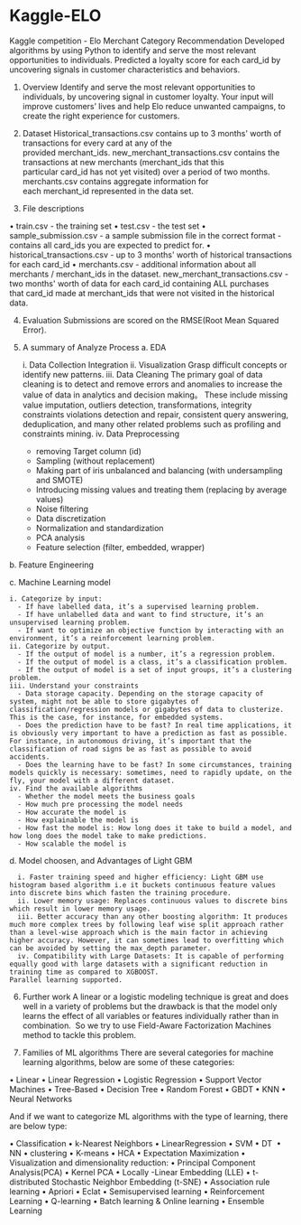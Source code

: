 # Kaggle-ELO
Kaggle competition - Elo Merchant Category Recommendation
Developed algorithms by using Python to identify and serve the most relevant opportunities to individuals.
Predicted a loyalty score for each card_id by uncovering signals in customer characteristics and behaviors.



1) Overview
Identify and serve the most relevant opportunities to individuals, by uncovering signal in customer loyalty. Your input will improve customers’ lives and help Elo reduce unwanted campaigns, to create the right experience for customers.


2) Dataset
Historical_transactions.csv contains up to 3 months' worth of transactions for every card at any of the provided merchant_ids. new_merchant_transactions.csv contains the transactions at new merchants (merchant_ids that this particular card_id has not yet visited) over a period of two months.
merchants.csv contains aggregate information for each merchant_id represented in the data set.

3) File descriptions

• train.csv - the training set
• test.csv - the test set
• sample_submission.csv - a sample submission file in the correct format - contains all card_ids you are expected to predict for.
• historical_transactions.csv - up to 3 months' worth of historical transactions for each card_id
• merchants.csv - additional information about all merchants / merchant_ids in the dataset.
new_merchant_transactions.csv - two months' worth of data for each card_id containing ALL purchases that card_id made at merchant_ids that were not visited in the historical data.

4) Evaluation
Submissions are scored on the RMSE(Root Mean Squared Error).

5) A summary of Analyze Process
  a. EDA
  
    i. Data Collection
    Integration
    ii. Visualization
    Grasp difficult concepts or identify new patterns.
    iii. Data Cleaning
    The primary goal of data cleaning is to detect and remove errors and anomalies to increase the value of data in analytics and decision making。
    These include missing value imputation, outliers detection, transformations, integrity constraints violations detection and repair, consistent query answering, deduplication, and many other related problems such as profiling and constraints mining.
    iv. Data Preprocessing
      - removing Target column (id)
      - Sampling (without replacement)
      - Making part of iris unbalanced and balancing (with undersampling and SMOTE)
      - Introducing missing values and treating them (replacing by average values)
      - Noise filtering
      - Data discretization
      - Normalization and standardization
      - PCA analysis
      - Feature selection (filter, embedded, wrapper)

  b. Feature Engineering

  c. Machine Learning model
  
    i. Categorize by input:
      - If have labelled data, it’s a supervised learning problem.
      - If have unlabelled data and want to find structure, it’s an unsupervised learning problem.
      - If want to optimize an objective function by interacting with an environment, it’s a reinforcement learning problem. 
    ii. Categorize by output.
      - If the output of model is a number, it’s a regression problem.
      - If the output of model is a class, it’s a classification problem.
      - If the output of model is a set of input groups, it’s a clustering problem.
    iii. Understand your constraints
      - Data storage capacity. Depending on the storage capacity of system, might not be able to store gigabytes of classification/regression models or gigabytes of data to clusterize. This is the case, for instance, for embedded systems.
      - Does the prediction have to be fast? In real time applications, it is obviously very important to have a prediction as fast as possible. For instance, in autonomous driving, it’s important that the classification of road signs be as fast as possible to avoid accidents.
      - Does the learning have to be fast? In some circumstances, training models quickly is necessary: sometimes, need to rapidly update, on the fly, your model with a different dataset.
    iv. Find the available algorithms
      - Whether the model meets the business goals
      - How much pre processing the model needs
      - How accurate the model is
      - How explainable the model is
      - How fast the model is: How long does it take to build a model, and how long does the model take to make predictions.
      - How scalable the model is

  d. Model choosen, and Advantages of Light GBM
  
      i. Faster training speed and higher efficiency: Light GBM use histogram based algorithm i.e it buckets continuous feature values into discrete bins which fasten the training procedure.
      ii. Lower memory usage: Replaces continuous values to discrete bins which result in lower memory usage.
      iii. Better accuracy than any other boosting algorithm: It produces much more complex trees by following leaf wise split approach rather than a level-wise approach which is the main factor in achieving higher accuracy. However, it can sometimes lead to overfitting which can be avoided by setting the max_depth parameter.
      iv. Compatibility with Large Datasets: It is capable of performing equally good with large datasets with a significant reduction in training time as compared to XGBOOST.
    Parallel learning supported.


6) Further work
A linear or a logistic modeling technique is great and does well in a variety of problems but the drawback is that the model only learns the effect of all variables or features individually rather than in combination. 
So we try to use Field-Aware Factorization Machines method to tackle this problem.




7) Families of ML algorithms
There are several categories for machine learning algorithms, below are some of these categories:

• Linear
• Linear Regression
• Logistic Regression
• Support Vector Machines
• Tree-Based
• Decision Tree
• Random Forest
• GBDT
• KNN
• Neural Networks

And if we want to categorize ML algorithms with the type of learning, there are below type:

• Classification
• k-Nearest Neighbors
• LinearRegression
• SVM
• DT 
• NN
• clustering
• K-means
• HCA
• Expectation Maximization
• Visualization and dimensionality reduction:
• Principal Component Analysis(PCA)
• Kernel PCA
• Locally -Linear Embedding (LLE)
• t-distributed Stochastic Neighbor Embedding (t-SNE)
• Association rule learning
• Apriori
• Eclat
• Semisupervised learning
• Reinforcement Learning
• Q-learning
• Batch learning & Online learning
• Ensemble Learning

  



